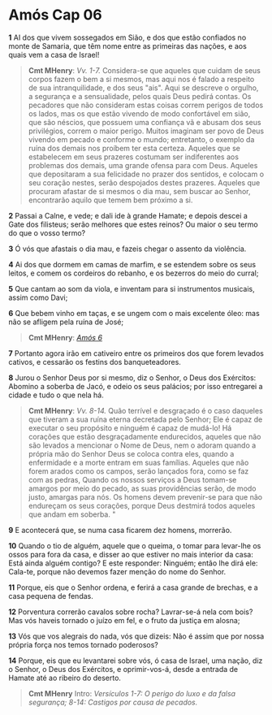 # Amós Cap 06

**1** 	AI dos que vivem sossegados em Sião, e dos que estão confiados no monte de Samaria, que têm nome entre as primeiras das nações, e aos quais vem a casa de Israel!

> **Cmt MHenry**: *Vv. 1-7.* Considera-se que aqueles que cuidam de seus corpos fazem o bem a si mesmos, mas aqui nos é falado a respeito de sua intranquilidade, e dos seus "ais". Aqui se descreve o orgulho, a segurança e a sensualidade, pelos quais Deus pedirá contas. Os pecadores que não consideram estas coisas correm perigos de todos os lados, mas os que estão vivendo de modo confortável em sião, que são néscios, que possuem uma confiança vã e abusam dos seus privilégios, correm o maior perigo. Muitos imaginam ser povo de Deus vivendo em pecado e conforme o mundo; entretanto, o exemplo da ruína dos demais nos proíbem ter esta certeza. Aqueles que se estabelecem em seus prazeres costumam ser indiferentes aos problemas dos demais, uma grande ofensa para com Deus. Aqueles que depositaram a sua felicidade no prazer dos sentidos, e colocam o seu coração nestes, serão despojados destes prazeres. Aqueles que procuram afastar de si mesmos o dia mau, sem buscar ao Senhor, encontrarão aquilo que temem bem próximo a si.

**2** 	Passai a Calne, e vede; e dali ide à grande Hamate; e depois descei a Gate dos filisteus; serão melhores que estes reinos? Ou maior o seu termo do que o vosso termo?

**3** 	Ó vós que afastais o dia mau, e fazeis chegar o assento da violência.

**4** 	Ai dos que dormem em camas de marfim, e se estendem sobre os seus leitos, e comem os cordeiros do rebanho, e os bezerros do meio do curral;

**5** 	Que cantam ao som da viola, e inventam para si instrumentos musicais, assim como Davi;

**6** 	Que bebem vinho em taças, e se ungem com o mais excelente óleo: mas não se afligem pela ruína de José;

> **Cmt MHenry**: *[Amós 6](../30A-Am/06.md#0)*

**7** 	Portanto agora irão em cativeiro entre os primeiros dos que forem levados cativos, e cessarão os festins dos banqueteadores.

**8** 	Jurou o Senhor Deus por si mesmo, diz o Senhor, o Deus dos Exércitos: Abomino a soberba de Jacó, e odeio os seus palácios; por isso entregarei a cidade e tudo o que nela há.

> **Cmt MHenry**: *Vv. 8-14.* Quão terrível e desgraçado é o caso daqueles que tiveram a sua ruína eterna decretada pelo Senhor; Ele é capaz de executar o seu propósito e ninguém é capaz de mudá-lo! Há corações que estão desgraçadamente endurecidos, aqueles que não são levados a mencionar o Nome de Deus, nem o adoram quando a própria mão do Senhor Deus se coloca contra eles, quando a enfermidade e a morte entram em suas famílias. Aqueles que não forem arados como os campos, serão lançados fora, como se faz com as pedras, Quando os nossos serviços a Deus tomam-se amargos por meio do pecado, as suas providências serão, de modo justo, amargas para nós. Os homens devem prevenir-se para que não endureçam os seus corações, porque Deus destmirá todos aqueles que andam em soberba. "

**9** 	E acontecerá que, se numa casa ficarem dez homens, morrerão.

**10** 	Quando o tio de alguém, aquele que o queima, o tomar para levar-lhe os ossos para fora da casa, e disser ao que estiver no mais interior da casa: Está ainda alguém contigo? E este responder: Ninguém; então lhe dirá ele: Cala-te, porque não devemos fazer menção do nome do Senhor.

**11** 	Porque, eis que o Senhor ordena, e ferirá a casa grande de brechas, e a casa pequena de fendas.

**12** 	Porventura correrão cavalos sobre rocha? Lavrar-se-á nela com bois? Mas vós haveis tornado o juízo em fel, e o fruto da justiça em alosna;

**13** 	Vós que vos alegrais do nada, vós que dizeis: Não é assim que por nossa própria força nos temos tornado poderosos?

**14** 	Porque, eis que eu levantarei sobre vós, ó casa de Israel, uma nação, diz o Senhor, o Deus dos Exércitos, e oprimir-vos-á, desde a entrada de Hamate até ao ribeiro do deserto.


> **Cmt MHenry** Intro: *Versículos 1-7: O perigo do luxo e da falsa segurança; 8-14: Castigos por causa de pecados.*